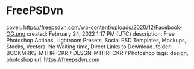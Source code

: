 # FreePSDvn

cover: https://freepsdvn.com/wp-content/uploads/2020/12/Facebook-OG.png
created: February 24, 2022 1:17 PM (UTC)
description: Free Photoshop Actions, Lightroom Presets, Social PSD Templates, Mockups, Stocks, Vectors. No Waiting time, Direct Links to Download.
folder: BOOKMRKS-MTHRFCKR / DESGN-MTHRFCKR / Photoshop
tags: design, photoshop
url: https://freepsdvn.com